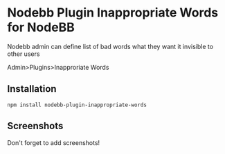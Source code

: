 # Nodebb Plugin Inappropriate Words for NodeBB

Nodebb admin can define list of bad words what they want it invisible to other users

Admin>Plugins>Inapproriate Words


## Installation

    npm install nodebb-plugin-inappropriate-words

## Screenshots

Don't forget to add screenshots!
